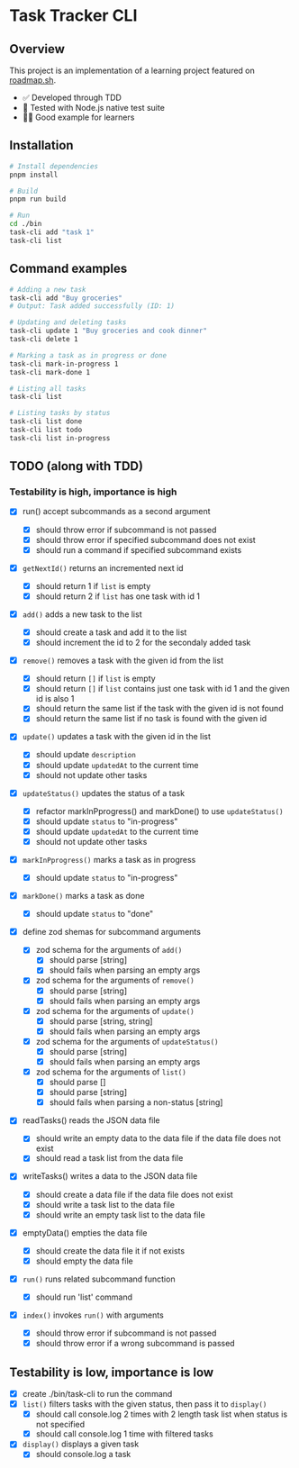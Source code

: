 # Task Tracker CLI

## Overview

This project is an implementation of a learning project featured on [roadmap.sh](https://roadmap.sh/projects/task-tracker).

- ✅ Developed through TDD
- 📝 Tested with Node.js native test suite
- 🧑‍🎓 Good example for learners

## Installation

```bash
# Install dependencies
pnpm install

# Build
pnpm run build

# Run
cd ./bin
task-cli add "task 1"
task-cli list
```

## Command examples

```bash
# Adding a new task
task-cli add "Buy groceries"
# Output: Task added successfully (ID: 1)

# Updating and deleting tasks
task-cli update 1 "Buy groceries and cook dinner"
task-cli delete 1

# Marking a task as in progress or done
task-cli mark-in-progress 1
task-cli mark-done 1

# Listing all tasks
task-cli list

# Listing tasks by status
task-cli list done
task-cli list todo
task-cli list in-progress
```

## TODO (along with TDD)

### Testability is high, importance is high

- [x] run() accept subcommands as a second argument

  - [x] should throw error if subcommand is not passed
  - [x] should throw error if specified subcommand does not exist
  - [x] should run a command if specified subcommand exists

- [x] `getNextId()` returns an incremented next id
  - [x] should return 1 if `list` is empty
  - [x] should return 2 if `list` has one task with id 1
- [x] `add()` adds a new task to the list
  - [x] should create a task and add it to the list
  - [x] should increment the id to 2 for the secondaly added task
- [x] `remove()` removes a task with the given id from the list
  - [x] should return `[]` if `list` is empty
  - [x] should return `[]` if `list` contains just one task with id 1 and the given id is also 1
  - [x] should return the same list if the task with the given id is not found
  - [x] should return the same list if no task is found with the given id
- [x] `update()` updates a task with the given id in the list
  - [x] should update `description`
  - [x] should update `updatedAt` to the current time
  - [x] should not update other tasks
- [x] `updateStatus()` updates the status of a task
  - [x] refactor markInPprogress() and markDone() to use `updateStatus()`
  - [x] should update `status` to "in-progress"
  - [x] should update `updatedAt` to the current time
  - [x] should not update other tasks
- [x] `markInPprogress()` marks a task as in progress
  - [x] should update `status` to "in-progress"
- [x] `markDone()` marks a task as done

  - [x] should update `status` to "done"

- [x] define zod shemas for subcommand arguments

  - [x] zod schema for the arguments of `add()`
    - [x] should parse [string]
    - [x] should fails when parsing an empty args
  - [x] zod schema for the arguments of `remove()`
    - [x] should parse [string]
    - [x] should fails when parsing an empty args
  - [x] zod schema for the arguments of `update()`
    - [x] should parse [string, string]
    - [x] should fails when parsing an empty args
  - [x] zod schema for the arguments of `updateStatus()`
    - [x] should parse [string]
    - [x] should fails when parsing an empty args
  - [x] zod schema for the arguments of `list()`
    - [x] should parse []
    - [x] should parse [string]
    - [x] should fails when parsing a non-status [string]

- [x] readTasks() reads the JSON data file
  - [x] should write an empty data to the data file if the data file does not exist
  - [x] should read a task list from the data file
- [x] writeTasks() writes a data to the JSON data file
  - [x] should create a data file if the data file does not exist
  - [x] should write a task list to the data file
  - [x] should write an empty task list to the data file
- [x] emptyData() empties the data file
  - [x] should create the data file it if not exists
  - [x] should empty the data file
- [x] `run()` runs related subcommand function
  - [x] should run 'list' command
- [x] `index()` invokes `run()` with arguments
  - [x] should throw error if subcommand is not passed
  - [x] should throw error if a wrong subcommand is passed

## Testability is low, importance is low

- [x] create ./bin/task-cli to run the command
- [x] `list()` filters tasks with the given status, then pass it to `display()`
  - [x] should call console.log 2 times with 2 length task list when status is not specified
  - [x] should call console.log 1 time with filtered tasks
- [x] `display()` displays a given task
  - [x] should console.log a task

